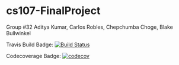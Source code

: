 # cs107-FinalProject

Group #32
Aditya Kumar, Carlos Robles, Chepchumba Choge, Blake Bullwinkel


Travis Build Badge:
[![Build Status](https://travis-ci.org/autodiffdreamteam/cs107-FinalProject.svg?branch=master)](https://travis-ci.org/autodiffdreamteam/cs107-FinalProject)

Codecoverage Badge:
[![codecov](https://codecov.io/gh/autodiffdreamteam/cs107-FinalProject/branch/milestone3_aditya/graph/badge.svg?token=7VF8CR2OBS)](https://codecov.io/gh/autodiffdreamteam/cs107-FinalProject)
